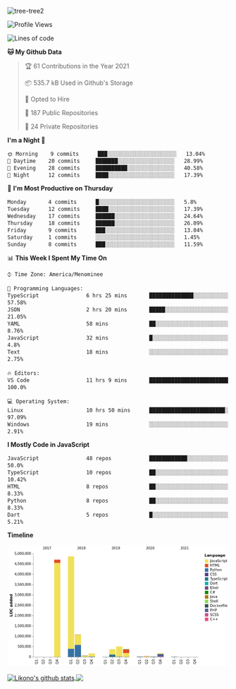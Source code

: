![tree-tree2](https://user-images.githubusercontent.com/15727947/99866266-688a6380-2b75-11eb-958b-273006b198d8.jpg)


<!--START_SECTION:waka-->
![Profile Views](http://img.shields.io/badge/Profile%20Views-0-blue)

![Lines of code](https://img.shields.io/badge/From%20Hello%20World%20I%27ve%20Written-12.4%20million%20lines%20of%20code-blue)

**🐱 My Github Data** 

> 🏆 61 Contributions in the Year 2021
 > 
> 📦 535.7 kB Used in Github's Storage 
 > 
> 💼 Opted to Hire
 > 
> 📜 187 Public Repositories 
 > 
> 🔑 24 Private Repositories  
 > 
**I'm a Night 🦉** 

```text
🌞 Morning    9 commits      ███░░░░░░░░░░░░░░░░░░░░░░   13.04% 
🌆 Daytime    20 commits     ███████░░░░░░░░░░░░░░░░░░   28.99% 
🌃 Evening    28 commits     ██████████░░░░░░░░░░░░░░░   40.58% 
🌙 Night      12 commits     ████░░░░░░░░░░░░░░░░░░░░░   17.39%

```
📅 **I'm Most Productive on Thursday** 

```text
Monday       4 commits      █░░░░░░░░░░░░░░░░░░░░░░░░   5.8% 
Tuesday      12 commits     ████░░░░░░░░░░░░░░░░░░░░░   17.39% 
Wednesday    17 commits     ██████░░░░░░░░░░░░░░░░░░░   24.64% 
Thursday     18 commits     ██████░░░░░░░░░░░░░░░░░░░   26.09% 
Friday       9 commits      ███░░░░░░░░░░░░░░░░░░░░░░   13.04% 
Saturday     1 commits      ░░░░░░░░░░░░░░░░░░░░░░░░░   1.45% 
Sunday       8 commits      ███░░░░░░░░░░░░░░░░░░░░░░   11.59%

```


📊 **This Week I Spent My Time On** 

```text
⌚︎ Time Zone: America/Menominee

💬 Programming Languages: 
TypeScript               6 hrs 25 mins       ██████████████░░░░░░░░░░░   57.58% 
JSON                     2 hrs 20 mins       █████░░░░░░░░░░░░░░░░░░░░   21.05% 
YAML                     58 mins             ██░░░░░░░░░░░░░░░░░░░░░░░   8.76% 
JavaScript               32 mins             █░░░░░░░░░░░░░░░░░░░░░░░░   4.8% 
Text                     18 mins             ░░░░░░░░░░░░░░░░░░░░░░░░░   2.75%

🔥 Editors: 
VS Code                  11 hrs 9 mins       █████████████████████████   100.0%

💻 Operating System: 
Linux                    10 hrs 50 mins      ████████████████████████░   97.09% 
Windows                  19 mins             ░░░░░░░░░░░░░░░░░░░░░░░░░   2.91%

```

**I Mostly Code in JavaScript** 

```text
JavaScript               48 repos            ████████████░░░░░░░░░░░░░   50.0% 
TypeScript               10 repos            ██░░░░░░░░░░░░░░░░░░░░░░░   10.42% 
HTML                     8 repos             ██░░░░░░░░░░░░░░░░░░░░░░░   8.33% 
Python                   8 repos             ██░░░░░░░░░░░░░░░░░░░░░░░   8.33% 
Dart                     5 repos             █░░░░░░░░░░░░░░░░░░░░░░░░   5.21%

```


**Timeline**

![Chart not found](https://raw.githubusercontent.com/ianlikono/ianlikono/main/charts/bar_graph.png) 


<!--END_SECTION:waka-->


<a href="https://github.com/ianlikono">
  <img align="center" src="https://github-readme-stats.anuraghazra1.vercel.app/api?username=ianlikono&show_icons=true&include_all_commits=true&theme=material-palenight" alt="Likono's github stats" />
</a>
<a href="https://github.com/ianlikono">
  <img align="center" src="https://github-readme-stats.anuraghazra1.vercel.app/api/top-langs/?username=ianlikono&layout=compact&theme=material-palenight" />
</a>

